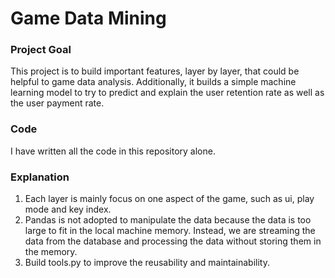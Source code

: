 
# Game Data Mining


### Project Goal

This project is to build important features, layer by layer, that could be helpful to game data analysis. Additionally, it builds a simple machine learning model to try to predict and explain the user retention rate as well as the user payment rate. 


### Code

I have written all the code in this repository alone.

### Explanation 

1. Each layer is mainly focus on one aspect of the game, such as ui, play mode and key index. 
2. Pandas is not adopted to manipulate the data because the data is too large to fit in the local machine memory. Instead, we are streaming the data from the database and processing the data without storing them in the memory.
3. Build tools.py to improve the reusability and maintainability.




